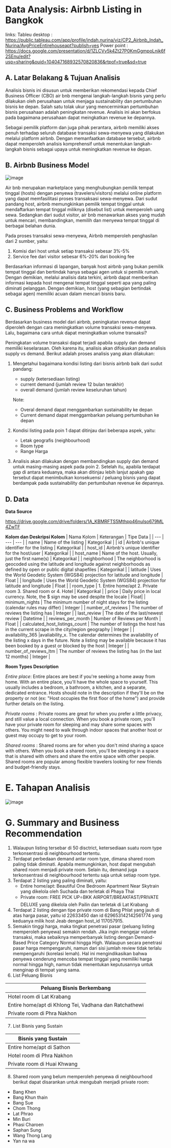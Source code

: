 # Data Analysis: Airbnb Listing in Bangkok
links:
Tableu desktop : https://public.tableau.com/app/profile/indah.nurina/viz/CP2_Airbnb_Indah_Nurina/AvgPriceEntirehouseapt?publish=yes
Power point : https://docs.google.com/presentation/d/1ZLCVv5k4Zt27P0KmGgmpoLnik6f2SEnu/edit?usp=sharing&ouid=104047168932570820836&rtpof=true&sd=true

## A. Latar Belakang & Tujuan Analisis

Analisis bisnis ini disusun untuk memberikan rekomendasi kepada Chief Business Officer (CBO) air bnb mengenai langkah-langkah bisnis yang perlu dilakukan oleh perusahaan untuk menjaga sustainability dan pertumbuhan bisnis ke depan. Salah satu tolak ukur yang mencerminkan pertumbuhan bisnis perusahaan adalah peningkatan revenue. Analisis ini akan berfokus pada bagaimana perusahaan dapat meingkatkan revenue ke depannya.

Sebagai pemilik platform dan juga pihak perantara, airbnb memiliki akses penuh terhadap seluruh database transaksi sewa-menyewa yang dilakukan melalui platform airbnb. Dengan memanfaatkan database tersebut, airbnb dapat memperoleh analisis komprehensif untuk menentukan langkah-langkah bisnis sebagai upaya untuk meningkatkan revenue ke depan.

## B. Airbnb Business Model

![image](https://github.com/user-attachments/assets/2ad769ae-545b-4888-83cc-28d63e9ce47b)

Air bnb merupakan marketplace yang menghubungkan pemilik tempat tinggal (hosts) dengan penyewa (travelers/visitors) melalui online platform yang dapat memfasilitasi proses transaksasi sewa-menyewa. Dari sudut pandang host, airbnb memungkinkan pemilik tempat tinggal untuk mendaftarkan tempat tinggal miliknya (disebut list) untuk memperoleh uang sewa. Sedangkan dari sudut visitor, air bnb menawarkan akses yang mudah untuk mencari, membandingkan, memilih dan menyewa tempat tinggal di berbagai belahan dunia.

Pada proses transaksi sewa-menyewa, Airbnb memperoleh penghasilan dari 2 sumber, yaitu:
1. Komisi dari host untuk setiap transaksi sebesar 3%-5%
2. Service fee dari visitor sebesar 6%-20% dari booking fee

Berdasarkan informasi di lapangan, banyak host airbnb yang bukan pemilik tempat tinggal dan bertindak hanya sebagai agen untuk si pemilik rumah. Dengan demikian, melalui analisis data terkini, airbnb dapat memberikan informasi kepada host mengenai tempat tinggal seperti apa yang paling diminati pelanggan. Dengan demikian, host (yang sebagian bertindak sebagai agen)  memiliki acuan dalam mencari bisnis baru.

## C. Business Problems and Workflow
Berdasarkan business model dari airbnb, peningkatan revenue dapat diperoleh dengan cara meningkatkan volume transaksi sewa-menyewa. Lalu, bagaimana cara untuk dapat meningkatkan volume transaksi?

Peningkatan volume transaksi dapat terjadi apabila supply dan demand memiliki keselarasan. Oleh karena itu, analisis akan difokuskan pada analisis supply vs demand. Berikut adalah proses analisis yang akan dilakukan:

1. Mengetahui bagaimana kondisi listing dari bisnis airbnb baik dari sudut pandang:
    - supply (ketersediaan listing)
    - current demand (jumlah review 12 bulan terakhir)
    - overall demand (jumlah review keseluruhan tahun)
    
    Note:
    - Overal demand dapat menggambarkan sustainability ke depan
    - Current demand dapat menggambarkan peluang pertumbuhan ke depan
    
1. Kondisi listing pada poin 1 dapat ditinjau dari beberapa aspek, yaitu:
    - Letak geografis (neighbourhood)
    - Room type
    - Range Harga
1. Analisis akan dilakukan dengan membandingkan supply dan demand untuk masing-masing aspek pada poin 2. Setelah itu, apabila terdapat gap di antara keduanya, maka akan ditinjau lebih lanjut apakah gap tersebut dapat menimbulkan konsekuensi / peluang bisnis yang dapat berdampak pada sustainability dan pertumbuhan revenue ke depannya.

## D. Data
**Data Source**

https://drive.google.com/drive/folders/1A_KBMRFTS5Mthpp46nulso679ML4ZwTF

**Kolom dan Deskripsi Kolom**
| Nama Kolom | Keterangan | Tipe Data |
| --- | --- | --- |
| name | Name of the listing | Kategorikal |
| id | Airbnb's unique identifier for the listing | Kategorikal |
| host_id | Airbnb's unique identifier for the host/user | Kategorikal |
| host_name | Name of the host. Usually, just the first name(s) | Kategorikal |
| neighborhood | The neighborhood is geocoded using the latitude and longitude against neighborhoods as defined by open or public digital shapefiles | Kategorikal |
| latitude | Uses the World Geodetic System (WGS84) projection for latitude and longitude | Float |
| longitude | Uses the World Geodetic System (WGS84) projection for latitude and longitude | Float |
| room_type | 1. Entire home/apt 2. Private room 3. Shared room or 4. Hotel | Kategorikal |
| price | Daily price in local currency. Note, the $ sign may be used despite the locale | Float|
| minimum_nights | The minimum number of night stays for the listing (calendar rules may differ) | Integer |
| number_of_reviews | The number of reviews the listing has | Integer |
| last_review | The date of the last/newest review | Datetime |
| reviews_per_month | Number of Reviews per Month | Float |
| calculated_host_listings_count | The number of listings the host has in the current scrape in the city/region geography | Integer |
| availability_365 |avaliability_x. The calendar determines the availability of the listing x days in the future. Note a listing may be available because it has been booked by a guest or blocked by the host | Integer |
| number_of_reviews_ltm | The number of reviews the listing has (in the last 12 months) |  Integer |



**Room Types Description**

*Entire place*: Entire places are best if you're seeking a home away from home. With an entire place, you'll have the whole space to yourself. This usually includes a bedroom, a bathroom, a kitchen, and a separate, dedicated entrance. Hosts should note in the description if they'll be on the property or not (ex: "Host occupies the first floor of the home") and provide further details on the listing.

*Private rooms* : Private rooms are great for when you prefer a little privacy, and still value a local connection. When you book a private room, you'll have your private room for sleeping and may share some spaces with others. You might need to walk through indoor spaces that another host or guest may occupy to get to your room.

*Shared rooms* : Shared rooms are for when you don't mind sharing a space with others. When you book a shared room, you'll be sleeping in a space that is shared with others and share the entire space with other people. Shared rooms are popular among flexible travelers looking for new friends and budget-friendly stays.

# E. Tahapan Analisis
![image](https://github.com/user-attachments/assets/eecfa1b3-102a-405a-aa78-ea281a831534)

# G. Summary and Business Recommendation

1. Walaupun listing tersebar di 50 disctrict, ketersediaan suatu room type terkonsentrasi di neighbourhood tertentu. 
2. Terdapat perbedaan demand antar room type, dimana shared room paling tidak diminati. Apabila memungkinkan, host dapat mengubah shared room menjadi private room. Selain itu, demand juga terkonsentrasi di neighbourhood tertentu saja untuk setiap room type.
3. Terdapat 2 listing yang paling diminati, yaitu:
    - Entire home/apt: Beautiful One Bedroom Apartment Near Skytrain yang dikelola oleh Suchada dan terletak di Phaya Thai
    - Private room: FREE PICK UP⭐BKK AIRPORT/BREAKFAST/PRIVATE DELUXE yang dikelola oleh Pailin dan terletak di Lat Krabang
4. Terdapat 2 listing dengan tipe private room di Bang Phlat yang jauh di atas harga pasar, yaitu id 22633450 dan id 629653142142561774 yang keduanya milik host Jeab dengan host_id 117057915.
5. Semakin tinggi harga, maka tingkat penetrasi pasar (peluang listing memperoleh penyewa) semakin rendah. Jika ingin mengejar volume transaksi, maka sebaiknya memperbanyak listing dengan Demand-Based Price Category Normal hingga High. Walaupun secara penetrasi pasar harga mempengaruhi, namun dari sisi jumlah review tidak terlalu mempengaruhi (korelasi lemah). Hal ini mengindikasikan bahwa penyewa cenderung mencoba tempat tinggal yang memiliki harga normal hingga high, namun tidak menentukan keputusannya untuk menginap di tempat yang sama.
6. List Peluang Bisnis

|Peluang Bisnis Berkembang|
|---|
|Hotel room di Lat Krabang|
|Entire home/apt di Khlong Tei, Vadhana dan Ratchathewi|
|Private room di Phra Nakhon|

7. List Bisnis yang Sustain

|Bisnis yang Sustain|
|---|
|Entire home/apt di Sathon|
|Hotel room di Phra Nakhon|
|Private room di Huai Khwang|

8. Shared room yang belum memperoleh penyewa di neighbourhood berikut dapat disarankan untuk mengubah menjadi private room:
- Bang Khen
- Bang Khun thain
- Bang Sue
- Chom Thong
- Lat Phrao
- Min Buri
- Phasi Charoen
- Saphan Sung
- Wang Thong Lang
- Yan na wa




